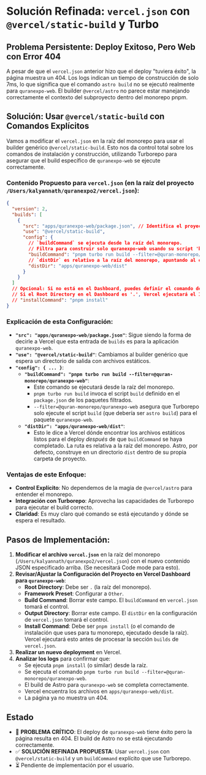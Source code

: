# Solución Refinada: `vercel.json` con `@vercel/static-build` y Turbo

## Problema Persistente: Deploy Exitoso, Pero Web con Error 404

A pesar de que el `vercel.json` anterior hizo que el deploy "tuviera éxito", la página muestra un 404. Los logs indican un tiempo de construcción de solo 7ms, lo que significa que el comando `astro build` no se ejecutó realmente para `quranexpo-web`. El builder `@vercel/astro` no parece estar manejando correctamente el contexto del subproyecto dentro del monorepo pnpm.

## Solución: Usar `@vercel/static-build` con Comandos Explícitos

Vamos a modificar el `vercel.json` en la raíz del monorepo para usar el builder genérico `@vercel/static-build`. Esto nos da control total sobre los comandos de instalación y construcción, utilizando Turborepo para asegurar que el build específico de `quranexpo-web` se ejecute correctamente.

### Contenido Propuesto para `vercel.json` (en la raíz del proyecto `/Users/kalyannath/quranexpo2/vercel.json`):

```json
{
  "version": 2,
  "builds": [
    {
      "src": "apps/quranexpo-web/package.json", // Identifica el proyecto quranexpo-web
      "use": "@vercel/static-build",
      "config": {
        // `buildCommand` se ejecuta desde la raíz del monorepo.
        // Filtra para construir solo quranexpo-web usando su script 'build'.
        "buildCommand": "pnpm turbo run build --filter=@quran-monorepo/quranexpo-web",
        // `distDir` es relativo a la raíz del monorepo, apuntando al output de quranexpo-web.
        "distDir": "apps/quranexpo-web/dist"
      }
    }
  ]
  // Opcional: Si no está en el Dashboard, puedes definir el comando de instalación global aquí.
  // Si el Root Directory en el Dashboard es '.', Vercel ejecutará el Install Command del Dashboard.
  // "installCommand": "pnpm install" 
}
```

### Explicación de esta Configuración:
-   **`"src": "apps/quranexpo-web/package.json"`**: Sigue siendo la forma de decirle a Vercel que esta entrada de `builds` es para la aplicación `quranexpo-web`.
-   **`"use": "@vercel/static-build"`**: Cambiamos al builder genérico que espera un directorio de salida con archivos estáticos.
-   **`"config": { ... }`**:
    -   **`"buildCommand": "pnpm turbo run build --filter=@quran-monorepo/quranexpo-web"`**:
        -   Este comando se ejecutará desde la raíz del monorepo.
        -   `pnpm turbo run build` invoca el script `build` definido en el `package.json` de los paquetes filtrados.
        -   `--filter=@quran-monorepo/quranexpo-web` asegura que Turborepo solo ejecute el script `build` (que debería ser `astro build`) para el paquete `quranexpo-web`.
    -   **`"distDir": "apps/quranexpo-web/dist"`**:
        -   Esto le dice a Vercel dónde encontrar los archivos estáticos listos para el deploy *después* de que `buildCommand` se haya completado. La ruta es relativa a la raíz del monorepo. Astro, por defecto, construye en un directorio `dist` dentro de su propia carpeta de proyecto.

### Ventajas de este Enfoque:
-   **Control Explícito**: No dependemos de la magia de `@vercel/astro` para entender el monorepo.
-   **Integración con Turborepo**: Aprovecha las capacidades de Turborepo para ejecutar el build correcto.
-   **Claridad**: Es muy claro qué comando se está ejecutando y dónde se espera el resultado.

## Pasos de Implementación:
1.  **Modificar el archivo `vercel.json`** en la raíz del monorepo (`/Users/kalyannath/quranexpo2/vercel.json`) con el nuevo contenido JSON especificado arriba. (Se necesitará Code mode para esto).
2.  **Revisar/Ajustar la Configuración del Proyecto en Vercel Dashboard para `quranexpo-web`**:
    *   **Root Directory**: Debe ser `.` (la raíz del monorepo).
    *   **Framework Preset**: Configurar a `Other`.
    *   **Build Command**: Borrar este campo. El `buildCommand` en `vercel.json` tomará el control.
    *   **Output Directory**: Borrar este campo. El `distDir` en la configuración de `vercel.json` tomará el control.
    *   **Install Command**: Debe ser `pnpm install` (o el comando de instalación que uses para tu monorepo, ejecutado desde la raíz). Vercel ejecutará esto antes de procesar la sección `builds` de `vercel.json`.
3.  **Realizar un nuevo deployment** en Vercel.
4.  **Analizar los logs** para confirmar que:
    *   Se ejecuta `pnpm install` (o similar) desde la raíz.
    *   Se ejecuta el comando `pnpm turbo run build --filter=@quran-monorepo/quranexpo-web`.
    *   El build de Astro para `quranexpo-web` se completa correctamente.
    *   Vercel encuentra los archivos en `apps/quranexpo-web/dist`.
    *   La página ya no muestra un 404.

## Estado
-   🚨 **PROBLEMA CRÍTICO**: El deploy de `quranexpo-web` tiene éxito pero la página resulta en 404. El build de Astro no se está ejecutando correctamente.
-   ✅ **SOLUCIÓN REFINADA PROPUESTA**: Usar `vercel.json` con `@vercel/static-build` y un `buildCommand` explícito que use Turborepo.
-   ⏳ Pendiente de implementación por el usuario.